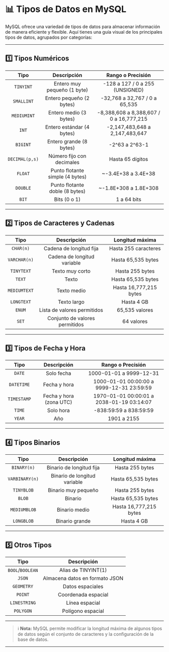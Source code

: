 # 📊  Tipos de Datos en MySQL

MySQL ofrece una variedad de tipos de datos para almacenar información de manera eficiente y flexible. Aquí tienes una guía visual de los principales tipos de datos, agrupados por categorías:

---

## 1️⃣ Tipos Numéricos

| Tipo           | Descripción                        | Rango o Precisión                |
|:--------------:|:----------------------------------:|:--------------------------------:|
| `TINYINT`      | Entero muy pequeño (1 byte)        | -128 a 127 / 0 a 255 (UNSIGNED)  |
| `SMALLINT`     | Entero pequeño (2 bytes)           | -32,768 a 32,767 / 0 a 65,535    |
| `MEDIUMINT`    | Entero medio (3 bytes)             | -8,388,608 a 8,388,607 / 0 a 16,777,215 |
| `INT`          | Entero estándar (4 bytes)          | -2,147,483,648 a 2,147,483,647   |
| `BIGINT`       | Entero grande (8 bytes)            | -2^63 a 2^63-1                   |
| `DECIMAL(p,s)` | Número fijo con decimales          | Hasta 65 dígitos                 |
| `FLOAT`        | Punto flotante simple (4 bytes)    | ~-3.4E+38 a 3.4E+38              |
| `DOUBLE`       | Punto flotante doble (8 bytes)     | ~-1.8E+308 a 1.8E+308            |
| `BIT`          | Bits (0 o 1)                       | 1 a 64 bits                      |

---

## 2️⃣ Tipos de Caracteres y Cadenas

| Tipo            | Descripción                          | Longitud máxima         |
|:---------------:|:------------------------------------:|:----------------------:|
| `CHAR(n)`       | Cadena de longitud fija              | Hasta 255 caracteres   |
| `VARCHAR(n)`    | Cadena de longitud variable          | Hasta 65,535 bytes     |
| `TINYTEXT`      | Texto muy corto                      | Hasta 255 bytes        |
| `TEXT`          | Texto                               | Hasta 65,535 bytes     |
| `MEDIUMTEXT`    | Texto medio                         | Hasta 16,777,215 bytes |
| `LONGTEXT`      | Texto largo                         | Hasta 4 GB             |
| `ENUM`          | Lista de valores permitidos          | 65,535 valores         |
| `SET`           | Conjunto de valores permitidos       | 64 valores             |

---

## 3️⃣ Tipos de Fecha y Hora

| Tipo           | Descripción                  | Rango o Precisión                  |
|:--------------:|:---------------------------:|:----------------------------------:|
| `DATE`         | Solo fecha                  | 1000-01-01 a 9999-12-31            |
| `DATETIME`     | Fecha y hora                | 1000-01-01 00:00:00 a 9999-12-31 23:59:59 |
| `TIMESTAMP`    | Fecha y hora (zona UTC)     | 1970-01-01 00:00:01 a 2038-01-19 03:14:07 |
| `TIME`         | Solo hora                   | -838:59:59 a 838:59:59             |
| `YEAR`         | Año                         | 1901 a 2155                        |

---

## 4️⃣ Tipos Binarios

| Tipo             | Descripción                          | Longitud máxima         |
|:----------------:|:------------------------------------:|:----------------------:|
| `BINARY(n)`      | Binario de longitud fija             | Hasta 255 bytes        |
| `VARBINARY(n)`   | Binario de longitud variable         | Hasta 65,535 bytes     |
| `TINYBLOB`       | Binario muy pequeño                  | Hasta 255 bytes        |
| `BLOB`           | Binario                             | Hasta 65,535 bytes     |
| `MEDIUMBLOB`     | Binario medio                       | Hasta 16,777,215 bytes |
| `LONGBLOB`       | Binario grande                      | Hasta 4 GB             |

---

## 5️⃣ Otros Tipos

| Tipo           | Descripción                          |
|:--------------:|:------------------------------------:|
| `BOOL`/`BOOLEAN` | Alias de TINYINT(1)                |
| `JSON`         | Almacena datos en formato JSON       |
| `GEOMETRY`     | Datos espaciales                     |
| `POINT`        | Coordenada espacial                  |
| `LINESTRING`   | Línea espacial                       |
| `POLYGON`      | Polígono espacial                    |

---

> ℹ️ **Nota:** MySQL permite modificar la longitud máxima de algunos tipos de datos según el conjunto de caracteres y la configuración de la base de datos.

---